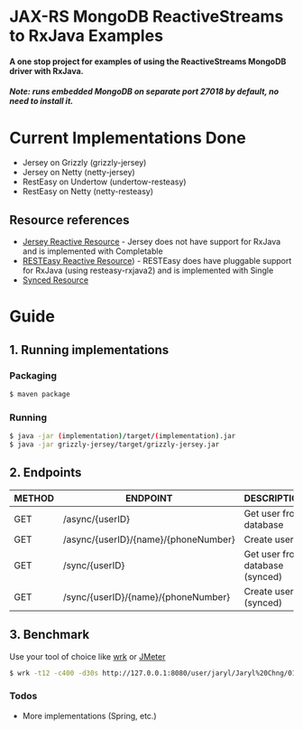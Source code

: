 # JAX-RS MongoDB ReactiveStreams to RxJava Examples

#### A one stop project for examples of using the ReactiveStreams MongoDB driver with RxJava.
##### Note: runs embedded MongoDB on separate port 27018 by default, no need to install it.

# Current Implementations Done
  - Jersey on Grizzly (grizzly-jersey)
  - Jersey on Netty (netty-jersey)
  - RestEasy on Undertow (undertow-resteasy)
  - RestEasy on Netty (netty-resteasy)

## Resource references
  - [Jersey Reactive Resource](https://gitlab.com/jarylc/jax-rs-mongodb-reactivestreams-to-rxjava-examples/blob/master/common-jersey/src/main/java/com/jarylchng/reactivemongoexample/common/ResourceReactive.java) - Jersey does not have support for RxJava and is implemented with Completable
  - [RESTEasy Reactive Resource](https://gitlab.com/jarylc/jax-rs-mongodb-reactivestreams-to-rxjava-examples/blob/master/common-resteasy/src/main/java/com/jarylchng/reactivemongoexample/common/ResourceReactive.java)) - RESTEasy does have pluggable support for RxJava (using resteasy-rxjava2) and is implemented with Single
  - [Synced Resource](https://gitlab.com/jarylc/jax-rs-mongodb-reactivestreams-to-rxjava-examples/blob/master/common/src/main/java/com/jarylchng/reactivemongoexample/common/ResourceSynced.java)

# Guide
## 1. Running implementations
### Packaging
```sh
$ maven package
```
### Running
```sh
$ java -jar (implementation)/target/(implementation).jar
$ java -jar grizzly-jersey/target/grizzly-jersey.jar
```

## 2. Endpoints
| METHOD | ENDPOINT | DESCRIPTION |
| ------ | ------ | ------ |
| GET | /async/{userID} | Get user from database
| GET | /async/{userID}/{name}/{phoneNumber} | Create user
| GET | /sync/{userID} | Get user from database (synced)
| GET | /sync/{userID}/{name}/{phoneNumber} | Create user (synced)

## 3. Benchmark
Use your tool of choice like [wrk](https://github.com/wg/wrk) or [JMeter](https://jmeter.apache.org/)
```sh
$ wrk -t12 -c400 -d30s http://127.0.0.1:8080/user/jaryl/Jaryl%20Chng/01189998819991197253
```

### Todos
 - More implementations (Spring, etc.)